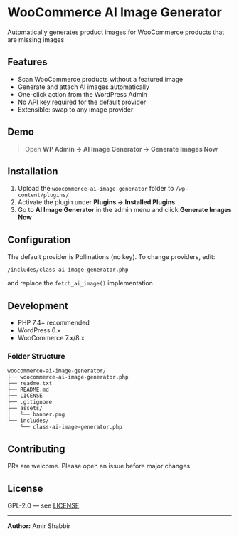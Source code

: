 # WooCommerce AI Image Generator

Automatically generates product images for WooCommerce products that are missing images


## Features
- Scan WooCommerce products without a featured image
- Generate and attach AI images automatically
- One-click action from the WordPress Admin
- No API key required for the default provider
- Extensible: swap to any image provider

## Demo
> Open **WP Admin → AI Image Generator → Generate Images Now**

## Installation
1. Upload the `woocommerce-ai-image-generator` folder to `/wp-content/plugins/`
2. Activate the plugin under **Plugins → Installed Plugins**
3. Go to **AI Image Generator** in the admin menu and click **Generate Images Now**

## Configuration
The default provider is Pollinations (no key). To change providers, edit:
```
/includes/class-ai-image-generator.php
```
and replace the `fetch_ai_image()` implementation.

## Development
- PHP 7.4+ recommended
- WordPress 6.x
- WooCommerce 7.x/8.x

### Folder Structure
```
woocommerce-ai-image-generator/
├── woocommerce-ai-image-generator.php
├── readme.txt
├── README.md
├── LICENSE
├── .gitignore
├── assets/
│   └── banner.png
└── includes/
    └── class-ai-image-generator.php
```

## Contributing
PRs are welcome. Please open an issue before major changes.

## License
GPL-2.0 — see [LICENSE](LICENSE).

---

**Author:** Amir Shabbir
